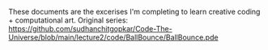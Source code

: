 These documents are the excerises I'm completing to learn creative coding + computational art. Original series: https://github.com/sudhanchitgopkar/Code-The-Universe/blob/main/lecture2/code/BallBounce/BallBounce.pde
